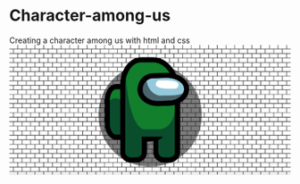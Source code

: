 # Character-among-us

Creating a character among us with html and css
![image Demo](https://github.com/DairoCantillo/Character-among-us/blob/master/ssdemo.png?raw=true)

